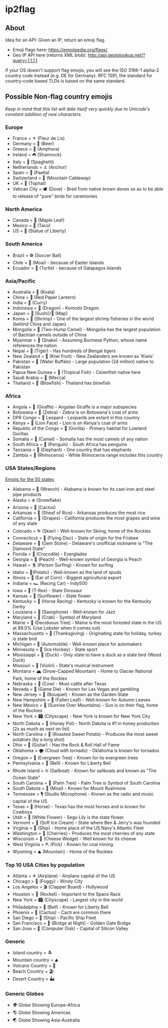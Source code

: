 # ip2flag
## About

Idea for an API: Given an IP, return an emoji flag.

* Emoji flags here: https://emojipedia.org/flags/
* Geo IP API here (returns XML blob): http://api.geoiplookup.net/?query=1.1.1.1

If your OS doesn't support flag emojis, you will see the ISO 3166-1 alpha-2 country code instead (e.g. DE for Germany). RFC 1591, the standard for country-code based TLDs is based on the same standard.

## Possible Non-flag country emojis
*Keep in mind that this list will date itself very quickly due to Unicode's constant addition of new characters.*

### Europe

* France = ⚜ (Fleur de Lis)
* Germany = 🍺 (Beer)
* Greece = 🏺 (Amphora)
* Ireland = ☘️ (Shamrock)
* Italy = 🍝 (Spaghetti)
* Netherlands = ⚓ (Anchor)
* Spain = 🥘 (Paella)
* Switzerland = 🚠 (Mountain Cableway)
* UK = 🎩 (Tophat)
* Vatican City = 🕊 (Dove) - Bred from native brown doves so as to be able to release of "pure" birds for ceremonies

### North America

* Canada = 🍁 (Maple Leaf)
* Mexico = 🌮 (Taco)
* US = 🗽 (Statue of Liberty)

### South America

* Brazil = ⚽ (Soccer Ball)
* Chile = 🗿 (Moai) - because of Easter Islands
* Ecuador = 🐢 (Turtle) - because of Galapagos Islands

### Asia/Pacific

* Australia = 🐨 (Koala)
* China = 🏮 (Red Paper Lantern)
* India = 🍛 (Curry)
* Indonesia = 🐉 (Dragon) - Komodo Dragon
* Japan = 🍣 (Sushi)/🗾 (Map)
* Korea = 🦐 (Shrimp) - One of the largest shrimp fisheries in the world (behind China and Japan)
* Mongolia = 🐫 (Two-Hump Camel) - Mongolia has the largest population of Bactrian camels outside of China
* Myanmar = 🐍 (Snake) - Assuming Burmese Python, whose name references the nation
* Nepal = 🐅 (Tiger) - Has hundreds of Bengal tigers
* New Zealand = 🥝 (Kiwi Fruit) - New Zealanders are known as 'Kiwis'
* Pakistan = 🐃 (Water Buffalo) - Large population (24 million) native to Pakistan
* Papua New Guinea = 🐠 (Tropical Fish) - Clownfish native here
* Saudi Arabia = 🕋 (Mecca)
* Thailand = 🐡 (Blowfish) - Thailand has blowfish

### Africa

* Angola = 🦒 (Giraffe) - Angolan Giraffe is a major subspecies
* Botswana = 🦓 (Zebra) - Zebra is on Botswana's coat of arms
* DPR Congo = 🐆 Leopard - Leopards are extant in this country
* Kenya = 🦁 (Lion Face) - Lion is on Kenya's coat of arms
* Republic of the Congo = 🦍 (Gorilla) - Primary habitat for Lowland Gorillas
* Somalia = 🐪 (Camel) - Somalia has the most camels of any nation
* South Africa = 🐧 (Penguin) - South Africa has penguins
* Tanzania = 🐘 (Elephant) - One country that has elephants
* Zambia = 🦏 (Rhinoceros) - White Rhinoceros range includes this country

### USA States/Regions
[Emojis for the 50 states](https://www.thrillist.com/entertainment/nation/the-emojis-for-the-50-states)

* Alabama = 🔧 (Wrench) - Alabama is known for its cast-iron and steel pipe products
* Alaska = ❄️ (Snowflake)
* Arizona = 🌵 (Cactus)
* Arkansas = 🌾 (Sheaf of Rice) - Arkansas produces the most rice
* California = 🍇 (Grapes) - California produces the most grapes and wine of any state
* Colorado = ⛷️ (Skier) - Well-known for Skiing, home of the Rockies
* Connecticut = 🥏 (Flying Disc) - State of origin for the Frisbee
* Delaware = 💎 (Gem Stone) - Delaware's unofficial nickname is "The Diamond State"
* Florida = 🐊 (Crocodile) - Everglades
* Georgia = 🍑 (Peach) - Well-known symbol of Georgia is Peach 
* Hawaii = 🏄 (Person Surfing) - Known for surfing
* Idaho = 🥔(Potato) - Well-known as the land of spuds
* Illinois = 🌽 (Ear of Corn) - Biggest agricultural export
* Indiana = 🏎️ (Racing Car) - Indy500
* Iowa = 🦖 (T-Rex) - State Dinosaur
* Kansas = 🌻 (Sunflower) - State flower
* Kentucky = 🏇 (Horse Racing) - Kentucky is known for the Kentucky Derby
* Louisiana = 🎷 (Saxophone) - Well-known for Jazz
* Maryland = 🦀 (Crab) - Symbol of Maryland
* Maine = 🌳 (Deciduous Tree) - Maine is the most forested state in the US at 89.0% (Use Lobster when it comes out)
* Massachusetts = 🦃 (Thanksgiving) - Originating state for holiday, turkey is state bird
* Michigan = 🚗 (Automobile) - Well-known place for automakers
* Minnesota = 🏒 (Ice Hockey) - State sport
* Mississippi = 🦆 (Duck) - Only state to have a duck as a state bird (Wood Duck)
* Missouri = 🎻 (Violin) - State's musical instrument
* Montana = 🏔 (Snow-Capped Mountain) - Home to Glacier National Park, home of the Rockies
* Nebraska = 🐄 (Cow) - Most cattle after Texas
* Nevada = 🎲 (Game Die) - Known for Las Vegas and gambling
* New Jersey = 💐 (Bouquet) - Known as the Garden State
* New Hampshire = 🍂 (Fallen Leaf) - Well-known for Autumn Leaves
* New Mexico = 🌄 (Sunrise Over Mountains) - Sun is on their flag, home of the Rockies
* New York = 🏙️ (Cityscape) - New York is known for New York City
* North Dakota = 🍯 (Honey Pot) - North Dakota is #1 in honey production (2x as much as next on list)  
* North Carolina = 🍠 (Roasted Sweet Potato) - Produces the most sweet potatoes (by a long shot)
* Ohio = 🎸 (Guitar) - Has the Rock & Roll Hall of Fame
* Oklahoma =  🌪️ (Cloud with tornado) - Oklahoma is known for tornados
* Oregon = 🌲 (Evergreen Tree) - Known for its evergreen trees
* Pennsylvania = 🔔 (Bell) - Known for Liberty Bell
* Rhode Island = ⛵ (Sailboat) - Known for sailboats and known as "The Ocean State"
* South Carolina = 🌴 (Palm Tree) - Palm Tree is Symbol of South Carolina
* South Dakota = 🗿 (Moai) - Known for Mount Rushmore
* Tennessee = 🎙️ (Studio Microphone) - Known as the radio and music capital of the US
* Texas = 🐎 (Horse) - Texas has the most horses and is known for Cowboys
* Utah = 💮 (White Flower) - Sego Lily is the state flower
* Vermont = 🍦 (Soft Ice Cream) - State where Ben & Jerry's was founded
* Virginia = 🚢 (Ship) - Home place of the US Navy's Atlantic Fleet
* Washington = 🍒 (Cherries) - Produces the most cherries of any state
* Wisconsin = 🧀 (Cheese Wedge) - Well known for its cheese
* West Virginia = ⛏ (Pick) - Known for coal mining
* Wyoming = ⛰️ (Mountain) - Home of the Rockies

### Top 10 USA Cities by population

* Atlanta = ✈ (Airplane) - Airplane capital of the US
* Chicago = 🌁 (Foggy) - Windy City
* Los Angeles = 🎬 (Clapper Board) - Hollywood
* Houston = 🚀 (Rocket) - Important to the Space Race
* New York = 🏙 (Cityscape) - Largest city in the world
* Philadelphia = 🔔 (Bell) - Known for Liberty Bell
* Phoenix = 🌵 (Cactus) - Cacti are common there
* San Diego =  🚢 (Ship) - Pacific Ship Fleet
* San Francisco = 🌉 (Bridge at Night) - Golden Gate Bridge
* San Jose = 💽 (Computer Disk) - Capital of Silicon Valley

### Generic 

* Island country = 🏝
* Mountain country = ⛰
* Volcano Country = 🌋
* Beach Country = 🏖
* Desert Country = 🏜

### Generic Globes

* 🌍 Globe Showing Europe-Africa
* 🌎 Globe Showing Americas
* 🌏 Globe Showing Asia-Australia
